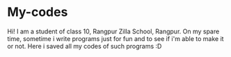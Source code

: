 # My-codes
Hi!
I am a student of class 10, Rangpur Zilla School, Rangpur. On my spare time, sometime i write programs just for fun and to see if i'm able to make it or not.
Here i saved all my codes of such programs :D
